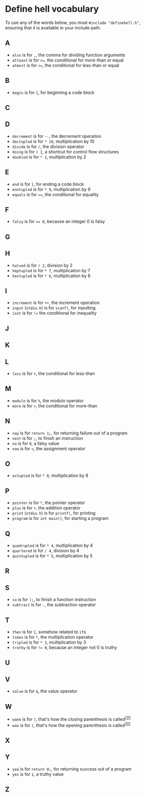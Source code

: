 # Define hell vocabulary

To use any of the words below, you must `#include "definehell.h"`, ensuring that it is available in your include path.

## A
- `also` is for `,`, the comma for dividing function arguments
- `atleast` is for `>=`, the conditional for more-than or equal
- `atmost` is for `<=`, the conditional for less-than or equal
## B
- `begin` is for `{`, for beginning a code block
## C
## D
- `decrement` is for `--`, the decrement operation
- `dectupled` is for `* 10`, multiplication by 10
- `divide` is for `/`, the division operator
- `doing` is for `) {`, a shortcut for control flow structures
- `doubled` is for `* 2`, multiplication by 2
## E
- `end` is for `}`, for ending a code block
- `enntupled` is for `* 9`, multiplication by 9
- `equals` is for `==`, the conditional for equality
## F
- `falsy` is for `== 0`, because an integer 0 is falsy
## G
## H
- `halved` is for `/ 2`, division by 2
- `heptupled` is for `* 7`, multiplication by 7
- `hextupled` is for `* 6`, multiplication by 6
## I
- `increment` is for `++`, the increment operation
- `input` (`stdio.h`) is for `scanf(`, for inputting
- `isnt` is for `!=` the conditional for inequality
## J
## K
## L
- `less` is for `<`, the conditional for less-than
## M
- `modulo` is for `%`, the modulo operator
- `more` is for `>`, the conditional for more-than
## N
- `nay` is for `return 1;`, for returning failure out of a program
- `next` is for `;`, to finish an instruction
- `no` is for `0`, a falsy value
- `now` is for `=`, the assignment operator
## O
- `octupled` is for `* 8`, multiplication by 8
## P
- `pointer` is for `*`, the pointer operator
- `plus` is for `+`, the addition operator
- `print` (`stdio.h`) is for `printf(`, for printing
- `program` is for `int main()`, for starting a program
## Q
- `quadrupled` is for `* 4`, multiplication by 4
- `quartered` is for `/ 4`, division by 4
- `quintupled` is for `* 5`, multiplication by 5
## R
## S
- `so` is for `);`, to finish a function instruction
- `subtract` is for `-`, the subtraction operator
## T
- `then` is for `{`, somehow related to `if`s
- `times` is for `*`, the multiplication operator
- `tripled` is for `* 3`, multiplication by 3
- `truthy` is for `!= 0`, because an integer not 0 is truthy
## U
## V
- `value` is for `&`, the value operator
## W
- `wane` is for `)`, that's how the closing parenthesis is called<sup>[[1]][1]</sup>
- `wax` is for `(`, that's how the opening parenthesis is called<sup>[[1]][1]</sup>
## X
## Y
- `yea` is for `return 0;`, for returning success out of a program
- `yes` is for `1`, a truthy value
## Z

[1]: https://blog.codinghorror.com/ascii-pronunciation-rules-for-programmers/